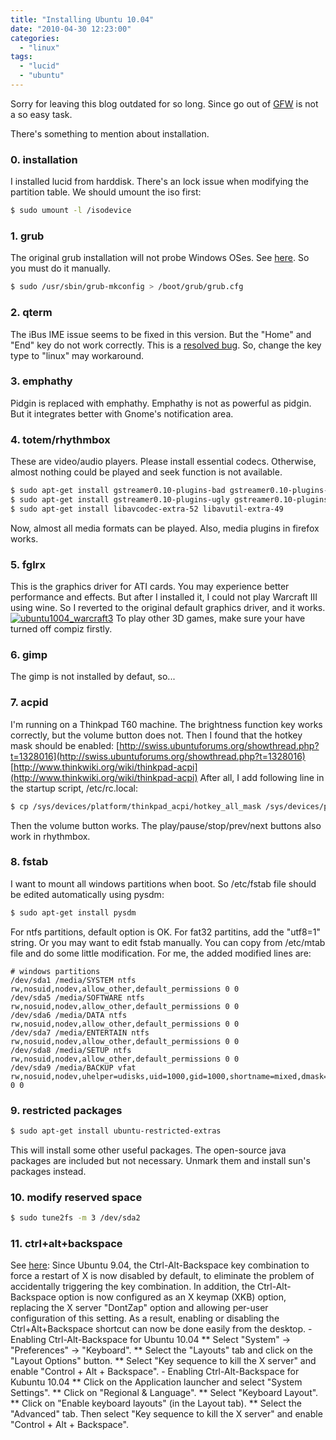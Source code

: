 ```yaml
---
title: "Installing Ubuntu 10.04"
date: "2010-04-30 12:23:00"
categories: 
  - "linux"
tags: 
  - "lucid"
  - "ubuntu"
---
```


Sorry for leaving this blog outdated for so long. Since go out of [GFW](http://en.wikipedia.org/wiki/Golden_Shield_Project) is not a so easy task.

There's something to mention about installation.

### 0. installation

I installed lucid from harddisk. There's an lock issue when modifying the partition table. We should umount the iso first:

```bash
$ sudo umount -l /isodevice
```

### 1. grub

The original grub installation will not probe Windows OSes. See [here](https://bugs.launchpad.net/ubuntu/+source/ubiquity/+bug/570765). So you must do it manually.

```bash
$ sudo /usr/sbin/grub-mkconfig > /boot/grub/grub.cfg
```

### 2. qterm

The iBus IME issue seems to be fixed in this version. But the "Home" and "End" key do not work correctly. This is a [resolved bug](http://sourceforge.net/tracker/?func=detail&aid=2951516&group_id=79581&atid=557094). So, change the key type to "linux" may workaround.

### 3. emphathy

Pidgin is replaced with emphathy. Emphathy is not as powerful as pidgin. But it integrates better with Gnome's notification area.

### 4. totem/rhythmbox

These are video/audio players. Please install essential codecs. Otherwise, almost nothing could be played and seek function is not available.

```bash
$ sudo apt-get install gstreamer0.10-plugins-bad gstreamer0.10-plugins-bad-multiverse
$ sudo apt-get install gstreamer0.10-plugins-ugly gstreamer0.10-plugins-ugly-multiverse
$ sudo apt-get install libavcodec-extra-52 libavutil-extra-49
```

Now, almost all media formats can be played. Also, media plugins in firefox works.

### 5. fglrx

This is the graphics driver for ATI cards. You may experience better performance and effects. But after I installed it, I could not play Warcraft III using wine. So I reverted to the original default graphics driver, and it works. [![ubuntu1004_warcraft3](images/4565244995_b44b0b6316.jpg)](http://www.flickr.com/photos/49942740@N00/4565244995/) To play other 3D games, make sure your have turned off compiz firstly.

### 6. gimp

The gimp is not installed by defaut, so...

### 7. acpid

I'm running on a Thinkpad T60 machine. The brightness function key works correctly, but the volume button does not. Then I found that the hotkey mask should be enabled: [http://swiss.ubuntuforums.org/showthread.php?t=1328016](http://swiss.ubuntuforums.org/showthread.php?t=1328016) [http://www.thinkwiki.org/wiki/thinkpad-acpi](http://www.thinkwiki.org/wiki/thinkpad-acpi) After all, I add following line in the startup script, /etc/rc.local:

```bash
$ cp /sys/devices/platform/thinkpad_acpi/hotkey_all_mask /sys/devices/platform/thinkpad_acpi/hotkey_mask
```

Then the volume button works. The play/pause/stop/prev/next buttons also work in rhythmbox.

### 8. fstab

I want to mount all windows partitions when boot. So /etc/fstab file should be edited automatically using pysdm:

```bash
$ sudo apt-get install pysdm
```

For ntfs partitions, default option is OK. For fat32 partitins, add the "utf8=1" string. Or you may want to edit fstab manually. You can copy from /etc/mtab file and do some little modification. For me, the added modified lines are:

```
# windows partitions
/dev/sda1 /media/SYSTEM ntfs rw,nosuid,nodev,allow_other,default_permissions 0 0
/dev/sda5 /media/SOFTWARE ntfs rw,nosuid,nodev,allow_other,default_permissions 0 0
/dev/sda6 /media/DATA ntfs rw,nosuid,nodev,allow_other,default_permissions 0 0
/dev/sda7 /media/ENTERTAIN ntfs rw,nosuid,nodev,allow_other,default_permissions 0 0
/dev/sda8 /media/SETUP ntfs rw,nosuid,nodev,allow_other,default_permissions 0 0
/dev/sda9 /media/BACKUP vfat rw,nosuid,nodev,uhelper=udisks,uid=1000,gid=1000,shortname=mixed,dmask=0077,utf8=1,flush 0 0
```

### 9. restricted packages

```bash
$ sudo apt-get install ubuntu-restricted-extras
```

This will install some other useful packages. The open-source java packages are included but not necessary. Unmark them and install sun's packages instead.

### 10. modify reserved space

```bash
$ sudo tune2fs -m 3 /dev/sda2
```

### 11. ctrl+alt+backspace

See [here](http://www.ubuntugeek.com/enable-ctrl-alt-backspace-in-ubuntukubuntu-10-04lucid-lynx.html): Since Ubuntu 9.04, the Ctrl-Alt-Backspace key combination to force a restart of X is now disabled by default, to eliminate the problem of accidentally triggering the key combination. In addition, the Ctrl-Alt-Backspace option is now configured as an X keymap (XKB) option, replacing the X server "DontZap" option and allowing per-user configuration of this setting. As a result, enabling or disabling the Ctrl+Alt+Backspace shortcut can now be done easily from the desktop. - Enabling Ctrl-Alt-Backspace for Ubuntu 10.04 \*\* Select "System" -> "Preferences" -> "Keyboard". \*\* Select the "Layouts" tab and click on the "Layout Options" button. \*\* Select "Key sequence to kill the X server" and enable "Control + Alt + Backspace". - Enabling Ctrl-Alt-Backspace for Kubuntu 10.04 \*\* Click on the Application launcher and select "System Settings". \*\* Click on "Regional & Language". \*\* Select "Keyboard Layout". \*\* Click on "Enable keyboard layouts" (in the Layout tab). \*\* Select the "Advanced" tab. Then select "Key sequence to kill the X server" and enable "Control + Alt + Backspace".
